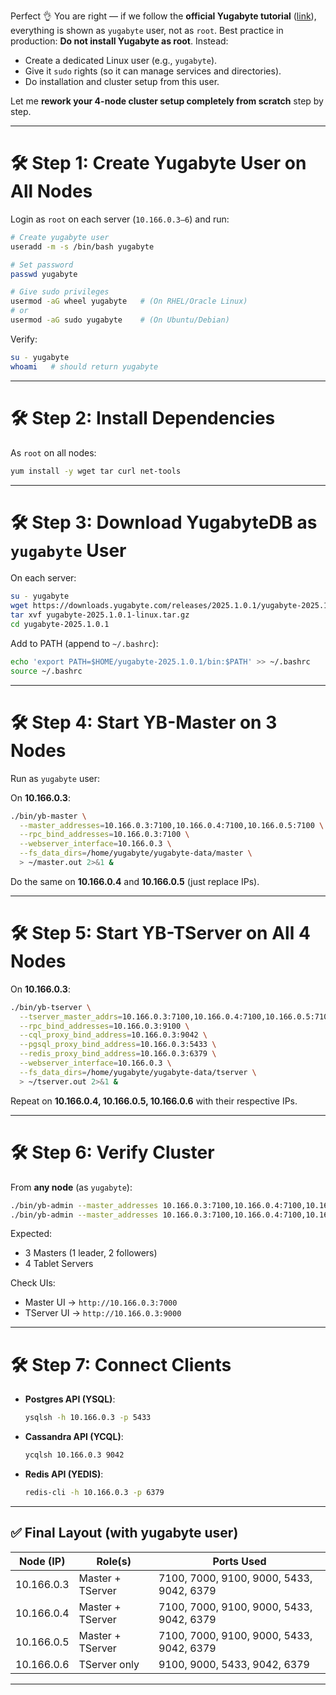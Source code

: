 Perfect 👌 You are right — if we follow the **official Yugabyte tutorial** ([link](https://docs.yugabyte.com/preview/tutorials/)), everything is shown as `yugabyte` user, not as `root`.
Best practice in production: **Do not install Yugabyte as root**. Instead:

* Create a dedicated Linux user (e.g., `yugabyte`).
* Give it `sudo` rights (so it can manage services and directories).
* Do installation and cluster setup from this user.

Let me **rework your 4-node cluster setup completely from scratch** step by step.

---

# 🛠️ Step 1: Create Yugabyte User on All Nodes

Login as `root` on each server (`10.166.0.3–6`) and run:

```bash
# Create yugabyte user
useradd -m -s /bin/bash yugabyte

# Set password
passwd yugabyte

# Give sudo privileges
usermod -aG wheel yugabyte   # (On RHEL/Oracle Linux)
# or
usermod -aG sudo yugabyte    # (On Ubuntu/Debian)
```

Verify:

```bash
su - yugabyte
whoami   # should return yugabyte
```

---

# 🛠️ Step 2: Install Dependencies

As `root` on all nodes:

```bash
yum install -y wget tar curl net-tools
```

---

# 🛠️ Step 3: Download YugabyteDB as `yugabyte` User

On each server:

```bash
su - yugabyte
wget https://downloads.yugabyte.com/releases/2025.1.0.1/yugabyte-2025.1.0.1-linux.tar.gz
tar xvf yugabyte-2025.1.0.1-linux.tar.gz
cd yugabyte-2025.1.0.1
```

Add to PATH (append to `~/.bashrc`):

```bash
echo 'export PATH=$HOME/yugabyte-2025.1.0.1/bin:$PATH' >> ~/.bashrc
source ~/.bashrc
```

---

# 🛠️ Step 4: Start YB-Master on 3 Nodes

Run as `yugabyte` user:

On **10.166.0.3**:

```bash
./bin/yb-master \
  --master_addresses=10.166.0.3:7100,10.166.0.4:7100,10.166.0.5:7100 \
  --rpc_bind_addresses=10.166.0.3:7100 \
  --webserver_interface=10.166.0.3 \
  --fs_data_dirs=/home/yugabyte/yugabyte-data/master \
  > ~/master.out 2>&1 &
```

Do the same on **10.166.0.4** and **10.166.0.5** (just replace IPs).

---

# 🛠️ Step 5: Start YB-TServer on All 4 Nodes

On **10.166.0.3**:

```bash
./bin/yb-tserver \
  --tserver_master_addrs=10.166.0.3:7100,10.166.0.4:7100,10.166.0.5:7100 \
  --rpc_bind_addresses=10.166.0.3:9100 \
  --cql_proxy_bind_address=10.166.0.3:9042 \
  --pgsql_proxy_bind_address=10.166.0.3:5433 \
  --redis_proxy_bind_address=10.166.0.3:6379 \
  --webserver_interface=10.166.0.3 \
  --fs_data_dirs=/home/yugabyte/yugabyte-data/tserver \
  > ~/tserver.out 2>&1 &
```

Repeat on **10.166.0.4, 10.166.0.5, 10.166.0.6** with their respective IPs.

---

# 🛠️ Step 6: Verify Cluster

From **any node** (as `yugabyte`):

```bash
./bin/yb-admin --master_addresses 10.166.0.3:7100,10.166.0.4:7100,10.166.0.5:7100 list_all_masters
./bin/yb-admin --master_addresses 10.166.0.3:7100,10.166.0.4:7100,10.166.0.5:7100 list_all_tablet_servers
```

Expected:

* 3 Masters (1 leader, 2 followers)
* 4 Tablet Servers

Check UIs:

* Master UI → `http://10.166.0.3:7000`
* TServer UI → `http://10.166.0.3:9000`

---

# 🛠️ Step 7: Connect Clients

* **Postgres API (YSQL)**:

  ```bash
  ysqlsh -h 10.166.0.3 -p 5433
  ```
* **Cassandra API (YCQL)**:

  ```bash
  ycqlsh 10.166.0.3 9042
  ```
* **Redis API (YEDIS)**:

  ```bash
  redis-cli -h 10.166.0.3 -p 6379
  ```

---

## ✅ Final Layout (with yugabyte user)

| Node (IP)  | Role(s)          | Ports Used                               |
| ---------- | ---------------- | ---------------------------------------- |
| 10.166.0.3 | Master + TServer | 7100, 7000, 9100, 9000, 5433, 9042, 6379 |
| 10.166.0.4 | Master + TServer | 7100, 7000, 9100, 9000, 5433, 9042, 6379 |
| 10.166.0.5 | Master + TServer | 7100, 7000, 9100, 9000, 5433, 9042, 6379 |
| 10.166.0.6 | TServer only     | 9100, 9000, 5433, 9042, 6379             |

---

